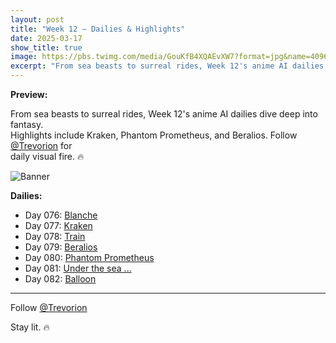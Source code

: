 ```yaml
---
layout: post
title: "Week 12 – Dailies & Highlights"
date: 2025-03-17
show_title: true
image: https://pbs.twimg.com/media/GouKfB4XQAEvXW7?format=jpg&name=4096x4096
excerpt: "From sea beasts to surreal rides, Week 12's anime AI dailies dive deep into fantasy. Highlights include Kraken, Phantom Prometheus, and Beralios. Follow @Trevorion for daily visual fire. 🔥"
---
```

  
**Preview:**  
  
From sea beasts to surreal rides, Week 12's anime AI dailies dive deep into fantasy.  
Highlights include Kraken, Phantom Prometheus, and Beralios. Follow [@Trevorion](https://x.com/Trevorion) for  
daily visual fire. 🔥
  
![Banner](https://pbs.twimg.com/media/GouKfB4XQAEvXW7?format=jpg&name=4096x4096)
  
**Dailies:**
- Day 076: [Blanche](https://x.com/Trevorion/status/1901628410721419560)
- Day 077: [Kraken](https://x.com/Trevorion/status/1902005712126959950)
- Day 078: [Train](https://x.com/Trevorion/status/1902303689680834734)
- Day 079: [Beralios](https://x.com/Trevorion/status/1902596784569929977)
- Day 080: [Phantom Prometheus](https://x.com/Trevorion/status/1903051913639166067)
- Day 081: [Under the sea ...](https://x.com/Trevorion/status/1903378125729210870)
- Day 082: [Balloon](https://x.com/Trevorion/status/1903790639508046146)

---
Follow [@Trevorion](https://x.com/Trevorion)

Stay lit. 🔥
